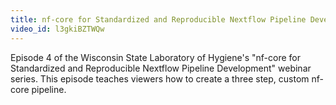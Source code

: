```yaml
---
title: nf-core for Standardized and Reproducible Nextflow Pipeline Development Episode 4
video_id: l3gkiBZTWQw
---
```

Episode 4 of the Wisconsin State Laboratory of Hygiene's "nf-core for Standardized and Reproducible Nextflow Pipeline Development" webinar series. This episode teaches viewers how to create a three step, custom nf-core pipeline.